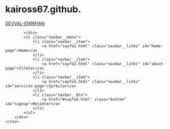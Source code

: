 # kaiross67.github.
<!DOCTYPE html>
<html lang="en">

<head>
    </style>
    <meta charset="UTF-8" />
    <meta name="viewport" content="width=device-width, initial-scale=1.0" />
    <title>Scroll Websitesi</title>
    <link rel="stylesheet" href="styles.css" />
    <link rel="stylesheet" href="https://use.fontawesome.com/releases/v5.14.0/css/all.css" integrity="sha384-HzLeBuhoNPvSl5KYnjx0BT+WB0QEEqLprO+NBkkk5gbc67FTaL7XIGa2w1L0Xbgc" crossorigin="anonymous" />
    <link rel="preconnect" href="https://fonts.googleapis.com">
    <link rel="preconnect" href="https://fonts.gstatic.com" crossorigin>
    <link href="https://fonts.googleapis.com/css2?family=Praise&display=swap" rel="stylesheet">
</head>

<body>
    <!-- Navbar Section -->
    <nav class="navbar">
        <div class="navbar__container">
            <a href="#home" id="navbar__logo">ŞEVVAL-EMİRHAN</a>
            <div class="navbar__toggle" id="mobile-menu">
                <span class="bar"></span> <span class="bar"></span>
                <span class="bar"></span>

            </div>
            <ul class="navbar__menu">
                <li class="navbar__item">
                    <a href="sayfa1.html" class="navbar__links" id="home-page">Home</a>
                </li>
                <li class="navbar__item">
                    <a href="sayfa2.html" class="navbar__links" id="about-page">Filmler</a>
                </li>
                <li class="navbar__item">
                    <a href="sayfa3.html" class="navbar__links" id="services-page">Şarkılar</a>
                </li>
                <li class="navbar__btn">
                    <a href="#sayfa4.html" class="button" id="signup">Resimler</a>
                </li>
            </ul>
        </div>
    </nav>

</body>
